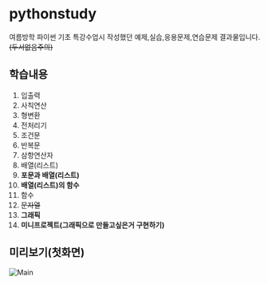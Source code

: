 # pythonstudy

여름방학 파이썬 기초 특강수업시 작성했던 예제,실습,응용문제,연습문제 결과물입니다.~~(두서없음주의)~~

## 학습내용
1. 입출력
2. 사칙연산
3. 형변환
4. 전처리기
5. 조건문
6. 반복문
7. 삼항연산자
8. 배열(리스트)
9. **포문과 배열(리스트)**
10. **배열(리스트)의 함수**
11. 함수
12. ~~문자열~~
13. **그래픽**
14. **미니프로젝트(그래픽으로 만들고싶은거 구현하기)**

## 미리보기(첫화면)
![Main](https://user-images.githubusercontent.com/48710889/73809870-efa16180-4817-11ea-9b8c-4788225eabb2.PNG)

